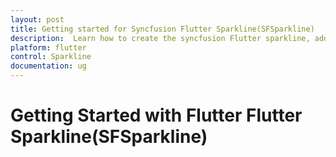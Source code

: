 ```yaml
---
layout: post
title: Getting started for Syncfusion Flutter Sparkline(SFSparkline)
description:  Learn how to create the syncfusion Flutter sparkline, add series, markers, trackball and other features in Sparkline.
platform: flutter
control: Sparkline
documentation: ug
---
```


# Getting Started with Flutter Flutter Sparkline(SFSparkline)
